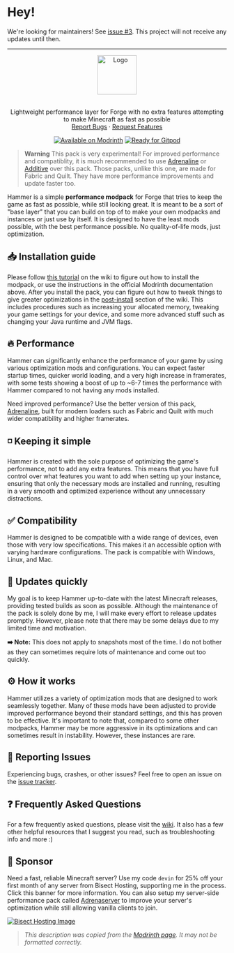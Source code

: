 # Hey!
We're looking for maintainers! See [issue #3](https://github.com/skywardmc/hammer/issues/3). This project will not receive any updates until then.

---

<div align="center">
  <a href="https://github.com/intergrav/Hammer">
    <img src="https://raw.githubusercontent.com/intergrav/Branding/main/hammer/hammer_textlogo_256h.png" alt="Logo" height="90">
  </a>
  <br />
  <br />
  <p align="center">
    Lightweight performance layer for Forge with no extra features attempting to make Minecraft as fast as possible
    <br />
    <a href="https://github.com/intergrav/Hammer/issues">Report Bugs</a>
    ·
    <a href="https://github.com/intergrav/Hammer/issues">Request Features</a>
  </p>
  <a href="https://modrinth.com/modpack/hammer"><img src="https://cdn.jsdelivr.net/npm/@intergrav/devins-badges@3/assets/compact/available/modrinth_vector.svg" alt="Available on Modrinth"></a>
  <a href="https://gitpod.io/from-referrer/"><img src="https://cdn.jsdelivr.net/npm/@intergrav/devins-badges@3/assets/compact/supported/gitpod_vector.svg" alt="Ready for Gitpod"></a>
</div>

> **Warning**
> This pack is very experimental! For improved performance and compatiblity, it is much recommended to use [Adrenaline](https://modrinth.com/modpack/adrenaline) or [Additive](https://modrinth.com/modpack/additive) over this pack. Those packs, unlike this one, are made for Fabric and Quilt. They have more performance improvements and update faster too.

Hammer is a simple **performance modpack** for Forge that tries to keep the game as fast as possible, while still looking great. It is meant to be a sort of "base layer" that you can build on top of to make your own modpacks and instances or just use by itself. It is designed to have the least mods possible, with the best performance possible. No quality-of-life mods, just optimization.

## 📥 Installation guide

Please follow [this tutorial](https://github.com/intergrav/Hammer/wiki/Installation) on the wiki to figure out how to install the modpack, or use the instructions in the official Modrinth documentation above. After you install the pack, you can figure out how to tweak things to give greater optimizations in the [post-install](https://github.com/intergrav/Hammer/wiki/Post-install) section of the wiki. This includes procedures such as increasing your allocated memory, tweaking your game settings for your device, and some more advanced stuff such as changing your Java runtime and JVM flags.

## 🔥 Performance

Hammer can significantly enhance the performance of your game by using various optimization mods and configurations. You can expect faster startup times, quicker world loading, and a very high increase in framerates, with some tests showing a boost of up to ~6-7 times the performance with Hammer compared to not having any mods installed.

Need improved performance? Use the better version of this pack, [Adrenaline](https://modrinth.com/modpack/adrenaline), built for modern loaders such as Fabric and Quilt with much wider compatibility and higher framerates.

## ◽ Keeping it simple

Hammer is created with the sole purpose of optimizing the game's performance, not to add any extra features. This means that you have full control over what features you want to add when setting up your instance, ensuring that only the necessary mods are installed and running, resulting in a very smooth and optimized experience without any unnecessary distractions.

## ✅ Compatibility

Hammer is designed to be compatible with a wide range of devices, even those with very low specifications. This makes it an accessible option with varying hardware configurations. The pack is compatible with Windows, Linux, and Mac.

## 🔄️ Updates quickly

My goal is to keep Hammer up-to-date with the latest Minecraft releases, providing tested builds as soon as possible. Although the maintenance of the pack is solely done by me, I will make every effort to release updates promptly. However, please note that there may be some delays due to my limited time and motivation.

**➡️ Note:** This does not apply to snapshots most of the time. I do not bother as they can sometimes require lots of maintenance and come out too quickly.

## ⚙️ How it works

Hammer utilizes a variety of optimization mods that are designed to work seamlessly together. Many of these mods have been adjusted to provide improved performance beyond their standard settings, and this has proven to be effective. It's important to note that, compared to some other modpacks, Hammer may be more aggressive in its optimizations and can sometimes result in instability. However, these instances are rare.

## 🐛 Reporting Issues

Experiencing bugs, crashes, or other issues? Feel free to open an issue on the [issue tracker](https://github.com/intergrav/Hammer/issues).

## ❓ Frequently Asked Questions

For a few frequently asked questions, please visit the [wiki](https://github.com/intergrav/Hammer/wiki). It also has a few other helpful resources that I suggest you read, such as troubleshooting info and more :)

## 🍉 Sponsor
Need a fast, reliable Minecraft server? Use my code `devin` for 25% off your first month of any server from Bisect Hosting, supporting me in the process. Click this banner for more information. You can also setup my server-side performance pack called [Adrenaserver](https://modrinth.com/modpack/adrenaserver) to improve your server's optimization while still allowing vanilla clients to join.

[![Bisect Hosting Image](https://www.bisecthosting.com/partners/custom-banners/444cf491-d49c-4b9a-8b2d-250593122b7e.webp)](https://www.bisecthosting.com/devin)

> *This description was copied from the [Modrinth page](https://modrinth.com/modpack/hammer). It may not be formatted correctly.*
